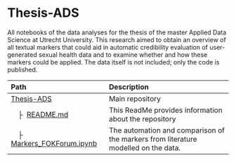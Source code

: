 # Thesis-ADS
All notebooks of the data analyses for the thesis of the master Applied Data Science at Utrecht University. This research aimed to obtain an overview of all textual markers that could aid in automatic credibility evaluation of user-generated sexual health data and to examine whether and how these markers could be applied. The data itself is not included; only the code is published.


| Path | Description
| :--- | :----------
| [Thesis-ADS](https://github.com/xjoxd/Thesis-ADS) | Main repository
| &ensp;&ensp;&boxvr;&nbsp; [README.md](https://github.com/xjoxd/Thesis-ADS/blob/main/README.md) | This ReadMe provides information about the repository
| &ensp;&ensp;&boxvr;&nbsp; [Markers_FOKForum.ipynb](https://github.com/xjoxd/Thesis-ADS/blob/main/Markers_FOKForum.ipynb) | The automation and comparison of the markers from literature modelled on the data.
